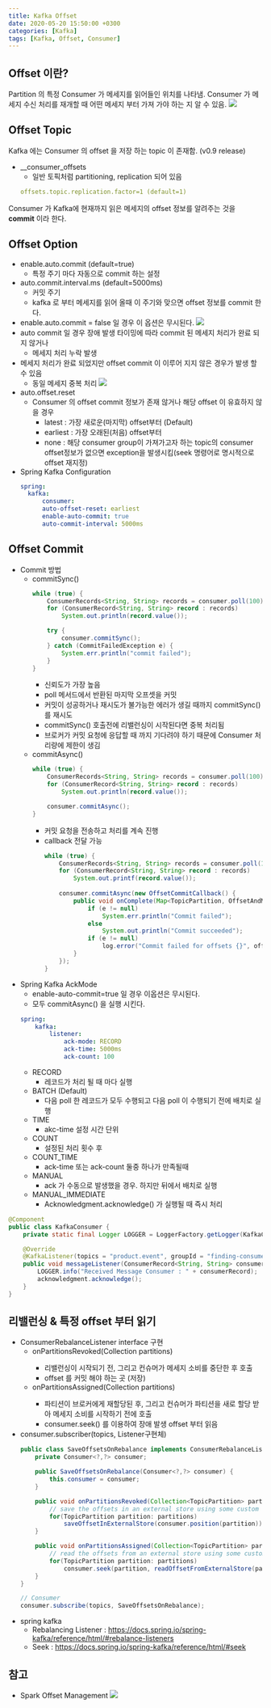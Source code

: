 ```yaml
---
title: Kafka Offset
date: 2020-05-20 15:50:00 +0300
categories: [Kafka]
tags: [Kafka, Offset, Consumer]
---
```


## Offset 이란?
Partition 의 특정 Consumer 가 메세지를 읽어들인 위치를 나타냄.
Consumer 가 메세지 수신 처리를 재개할 때 어떤 메세지 부터 가져 가야 하는 지 알 수 있음.
![](../assets/images/log_consumer.png)

## Offset Topic
Kafka 에는 Consumer 의 offset 을 저장 하는 topic 이 존재함. (v0.9 release)

* __consumer_offsets
  * 일반 토픽처럼 partitioning, replication 되어 있음
  ```yaml
  offsets.topic.replication.factor=1 (default=1)
  ```
Consumer 가 Kafka에 현재까지 읽은 메세지의 offset 정보를 알려주는 것을 **commit** 이라 한다.

## Offset Option
* enable.auto.commit (default=true)
	* 특정 주기 마다 자동으로 commit 하는 설정
* auto.commit.interval.ms (default=5000ms)
	* 커밋 주기
	* kafka 로 부터 메세지를 읽어 올때 이 주기와 맞으면 offset 정보를 commit 한다.
* enable.auto.commit = false 일 경우 이 옵션은 무시된다.
![](../assets/images/kafka_commit_1.png)
* auto commit 일 경우 장애 발생 타이밍에 따라 commit 된 메세지 처리가 완료 되지 않거나
  * 메세지 처리 누락 발생
* 메세지 처리가 완료 되었지만 offset commit 이 이루어 지지 않은 경우가 발생 할 수 있음 
  * 동일 메세지 중복 처리
![](../assets/images/kafka_commit_2.png)
* auto.offset.reset
  * Consumer 의 offset  commit 정보가 존재 않거나 해당 offset 이 유효하지 않을 경우
    * latest : 가장 새로운(마지막) offset부터 (Default)
    * earliest : 가장 오래된(처음) offset부터
    * none : 해당 consumer group이 가져가고자 하는 topic의 consumer offset정보가 없으면 exception을 발생시킴(seek 명령어로 명시적으로 offset 재지정)
* Spring Kafka Configuration
  ```yaml
  spring:
    kafka:
        consumer:
        auto-offset-reset: earliest
        enable-auto-commit: true
        auto-commit-interval: 5000ms
  ```

## Offset Commit
* Commit 방법
  * commitSync()
    ```java
    while (true) {
        ConsumerRecords<String, String> records = consumer.poll(100);
        for (ConsumerRecord<String, String> record : records)
            System.out.println(record.value());
    
        try {
            consumer.commitSync();
        } catch (CommitFailedException e) {
            System.err.println("commit failed");
        }
    }
    ```
    * 신뢰도가 가장 높음
    * poll 메서드에서 반환된 마지막 오프셋을 커밋
    * 커밋이 성공하거나 재시도가 불가능한 에러가 생길 때까지 commitSync() 를 재시도
    * commitSync() 호출전에 리밸런싱이 시작된다면 중복 처리됨
    * 브로커가 커밋 요청에 응답할 때 까지 기다려야 하기 때문에 Consumer 처리량에 제한이 생김
  * commitAsync()
    ```java
    while (true) {
        ConsumerRecords<String, String> records = consumer.poll(100);
        for (ConsumerRecord<String, String> record : records) 
            System.out.println(record.value());
    
        consumer.commitAsync();
    }
    ```
    * 커밋 요청을 전송하고 처리를 계속 진행
    * callback 전달 가능
        ```java
        while (true) {
            ConsumerRecords<String, String> records = consumer.poll(100);
            for (ConsumerRecord<String, String> record : records)
                System.out.printf(record.value());
            
            consumer.commitAsync(new OffsetCommitCallback() {
                public void onComplete(Map<TopicPartition, OffsetAndMetadata> offsets, Exception e) {
                    if (e != null)
                        System.err.println("Commit failed");
                    else
                        System.out.println("Commit succeeded");
                    if (e != null)
                        log.error("Commit failed for offsets {}", offsets, e);
                }
            });
        }
        ```
* Spring Kafka AckMode
    * enable-auto-commit=true 일 경우 이옵션은 무시된다.
    * 모두 commitAsync() 을 실행 시킨다.
    ```yaml
    spring:
        kafka:
            listener:
                ack-mode: RECORD
                ack-time: 5000ms
                ack-count: 100
    ```
    * RECORD
      * 레코드가 처리 될 때 마다 실행
    * BATCH (Default)
      * 다음 poll 한 레코드가 모두 수행되고 다음 poll 이 수행되기 전에 배치로 실행
    * TIME
      * akc-time 설정 시간 단위 
    * COUNT
      * 설정된 처리 횟수 후
    * COUNT_TIME
      * ack-time 또는 ack-count 둘중 하나가 만족될때
    * MANUAL
      * ack 가 수동으로 발생했을 경우. 하지만 뒤에서 배치로 실행
    * MANUAL_IMMEDIATE
      * Acknowledgment.acknowledge() 가 실행될 때 즉시 처리
```java
@Component
public class KafkaConsumer {
    private static final Logger LOGGER = LoggerFactory.getLogger(KafkaConsumer.class);

    @Override
    @KafkaListener(topics = "product.event", groupId = "finding-consumer-group")
    public void messageListener(ConsumerRecord<String, String> consumerRecord, Acknowledgment acknowledgment) {
        LOGGER.info("Received Message Consumer : " + consumerRecord);
        acknowledgment.acknowledge();
    }
}
```

## 리밸런싱 & 특정 offset 부터 읽기
* ConsumerRebalanceListener interface 구현
  * onPartitionsRevoked(Collection<TopicPartition> partitions)
    * 리밸런싱이 시작되기 전, 그리고 컨슈머가 메세지 소비를 중단한 후 호출
    * offset 를 커밋 해야 하는 곳 (저장)
  * onPartitionsAssigned(Collection<TopicPartition> partitions)
    * 파티션이 브로커에게 재할당된 후, 그리고 컨슈머가 파티션을 새로 할당 받아 메세지 소비를 시작하기 전에 호출
    * consumer.seek() 를 이용하여 장애 발생 offset 부터 읽음
* consumer.subscriber(topics, Listener구현체)
    ``` java
    public class SaveOffsetsOnRebalance implements ConsumerRebalanceListener {
        private Consumer<?,?> consumer;

        public SaveOffsetsOnRebalance(Consumer<?,?> consumer) {
            this.consumer = consumer;
        }

        public void onPartitionsRevoked(Collection<TopicPartition> partitions) {
            // save the offsets in an external store using some custom code not described here
            for(TopicPartition partition: partitions)
                saveOffsetInExternalStore(consumer.position(partition));
        }

        public void onPartitionsAssigned(Collection<TopicPartition> partitions) {
            // read the offsets from an external store using some custom code not described here
            for(TopicPartition partition: partitions)
                consumer.seek(partition, readOffsetFromExternalStore(partition));
        }
    }

    // Consumer
    consumer.subscribe(topics, SaveOffsetsOnRebalance);
    ```
* spring kafka
  * Rebalancing Listener : https://docs.spring.io/spring-kafka/reference/html/#rebalance-listeners
  * Seek : https://docs.spring.io/spring-kafka/reference/html/#seek

## 참고
* Spark Offset Management
![](../assets/images/Spark-Streaming-flow-for-offsets.png)